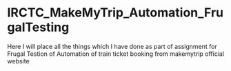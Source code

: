 # IRCTC_MakeMyTrip_Automation_FrugalTesting
Here I will place all the things which I have done as part of assignment for Frugal Testion of Automation of train ticket booking from makemytrip official website
